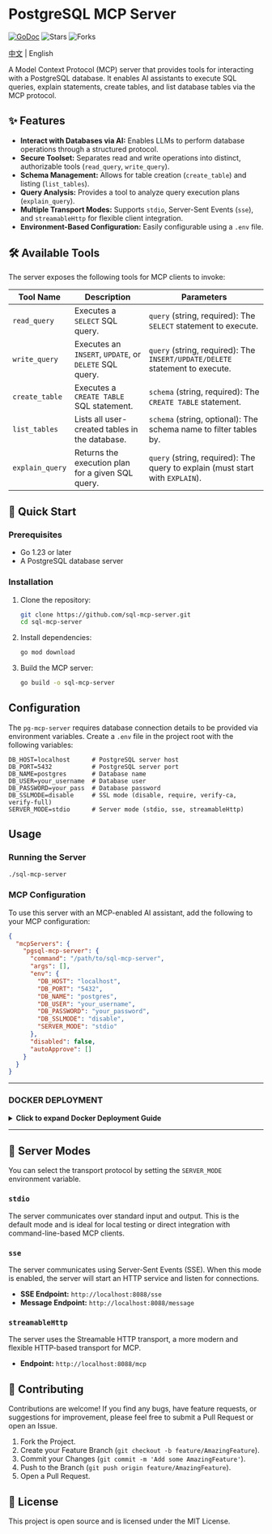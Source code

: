 # PostgreSQL MCP Server
[![GoDoc](https://pkg.go.dev/badge/github.com/sql-mcp-server/.svg)](https://pkg.go.dev/github.com/leixiaotian1/pgsql-mcp-server/)
![Stars](https://img.shields.io/github/stars/leixiaotian1/pgsql-mcp-server)
![Forks](https://img.shields.io/github/forks/leixiaotian1/pgsql-mcp-server)

[中文](readme_zh_CH.md) | English

A Model Context Protocol (MCP) server that provides tools for interacting with a PostgreSQL database. It enables AI assistants to execute SQL queries, explain statements, create tables, and list database tables via the MCP protocol.

## ✨ Features

*   **Interact with Databases via AI:** Enables LLMs to perform database operations through a structured protocol.
*   **Secure Toolset:** Separates read and write operations into distinct, authorizable tools (`read_query`, `write_query`).
*   **Schema Management:** Allows for table creation (`create_table`) and listing (`list_tables`).
*   **Query Analysis:** Provides a tool to analyze query execution plans (`explain_query`).
*   **Multiple Transport Modes:** Supports `stdio`, Server-Sent Events (`sse`), and `streamableHttp` for flexible client integration.
*   **Environment-Based Configuration:** Easily configurable using a `.env` file.

## 🛠️ Available Tools

The server exposes the following tools for MCP clients to invoke:

| Tool Name       | Description                                                | Parameters                                                                   |
| --------------- | ---------------------------------------------------------- | ---------------------------------------------------------------------------- |
| `read_query`    | Executes a `SELECT` SQL query.                             | `query` (string, required): The `SELECT` statement to execute.               |
| `write_query`   | Executes an `INSERT`, `UPDATE`, or `DELETE` SQL query.     | `query` (string, required): The `INSERT/UPDATE/DELETE` statement to execute. |
| `create_table`  | Executes a `CREATE TABLE` SQL statement.                   | `schema` (string, required): The `CREATE TABLE` statement.                   |
| `list_tables`   | Lists all user-created tables in the database.             | `schema` (string, optional): The schema name to filter tables by.            |
| `explain_query` | Returns the execution plan for a given SQL query.          | `query` (string, required): The query to explain (must start with `EXPLAIN`).|

## 🚀 Quick Start

### Prerequisites

- Go 1.23 or later
- A PostgreSQL database server

### Installation

1. Clone the repository:
   ```bash
   git clone https://github.com/sql-mcp-server.git
   cd sql-mcp-server
   ```

2. Install dependencies:
   ```bash
   go mod download
   ```

3. Build the MCP server:
   ```bash
   go build -o sql-mcp-server
   ```

## Configuration

The `pg-mcp-server` requires database connection details to be provided via environment variables. Create a `.env` file in the project root with the following variables:

```
DB_HOST=localhost      # PostgreSQL server host
DB_PORT=5432           # PostgreSQL server port
DB_NAME=postgres       # Database name
DB_USER=your_username  # Database user
DB_PASSWORD=your_pass  # Database password
DB_SSLMODE=disable     # SSL mode (disable, require, verify-ca, verify-full)
SERVER_MODE=stdio      # Server mode (stdio, sse, streamableHttp)
```

## Usage

### Running the Server

```bash
./sql-mcp-server
```

### MCP Configuration

To use this server with an MCP-enabled AI assistant, add the following to your MCP configuration:

```json
{
  "mcpServers": {
    "pgsql-mcp-server": {
      "command": "/path/to/sql-mcp-server",
      "args": [],
      "env": {
        "DB_HOST": "localhost",
        "DB_PORT": "5432",
        "DB_NAME": "postgres",
        "DB_USER": "your_username",
        "DB_PASSWORD": "your_password",
        "DB_SSLMODE": "disable",
        "SERVER_MODE": "stdio"
      },
      "disabled": false,
      "autoApprove": []
    }
  }
}
```
---


### DOCKER DEPLOYMENT

<details>
<summary><strong>Click to expand Docker Deployment Guide</strong></summary>


#### Prerequisites

- Docker installed

#### Deployment Steps

1.  **Clone the project**
    ```bash
    git clone https://github.com/leixiaotian1/pgsql-mcp-server.git
    cd pgsql-mcp-server
    ```

2.  **Configure `.env` file**
    
    Create a `.env` file in the project root directory. This file stores database connection information. **Ensure the `DB_HOST` value matches the database container name you'll start later.**
    
    ```properties
    DB_HOST=postgres
    DB_PORT=5432
    DB_NAME=postgres
    DB_USER=user
    DB_PASSWORD=password
    DB_SSLMODE=disable
    SERVER_MODE=sse
    ```

3.  **Create Docker network**

    To enable communication between the application container and database container, create a shared Docker network. This command only needs to run once.
    ```bash
    docker network create sql-mcp-network
    ```

4.  **Start PostgreSQL database container**

    Use this command to start a PostgreSQL container and connect it to our network.
    
    > **Note:**
    > - `--name postgres`: Container name, must exactly match the `DB_HOST` in your `.env` file.
    > - `--network sql-mcp-network`: Connect to the shared network.
    > - `-p 5432:5432`: Maps host's `5432` port to container's `5432` port. This means you can connect from your computer (e.g., using DBeaver) via `localhost:5432`, while the app container will access `5432` port directly through the internal network.

    ```bash
    docker run -d \
      --name postgres \
      --network sql-mcp-network \
      -e POSTGRES_USER=user \
      -e POSTGRES_PASSWORD=password \
      -e POSTGRES_DB=postgres \
      -p 5432:5432 \
      postgres
    ```

5.  **Build and run the application**

    Now you can use commands from the `Makefile` to manage the application.

    - **Build image and run container:**
      ```bash
      make build
      make run
      ```
      This will automatically stop old containers, build a new image, and start a new container.

    - **View application logs:**
      ```bash
      make logs
      ```
      If you see `Successfully connected to database`, everything is working correctly.

    - **Stop the application:**
      ```bash
      make stop
      ```

</details>


---

## 🔌 Server Modes

You can select the transport protocol by setting the `SERVER_MODE` environment variable.

### `stdio`

The server communicates over standard input and output. This is the default mode and is ideal for local testing or direct integration with command-line-based MCP clients.

### `sse`

The server communicates using Server-Sent Events (SSE). When this mode is enabled, the server will start an HTTP service and listen for connections.

*   **SSE Endpoint:** `http://localhost:8088/sse`
*   **Message Endpoint:** `http://localhost:8088/message`

### `streamableHttp`

The server uses the Streamable HTTP transport, a more modern and flexible HTTP-based transport for MCP.

*   **Endpoint:** `http://localhost:8088/mcp`

## 🤝 Contributing

Contributions are welcome! If you find any bugs, have feature requests, or suggestions for improvement, please feel free to submit a Pull Request or open an Issue.

1.  Fork the Project.
2.  Create your Feature Branch (`git checkout -b feature/AmazingFeature`).
3.  Commit your Changes (`git commit -m 'Add some AmazingFeature'`).
4.  Push to the Branch (`git push origin feature/AmazingFeature`).
5.  Open a Pull Request.

## 📄 License

This project is open source and is licensed under the MIT License.
